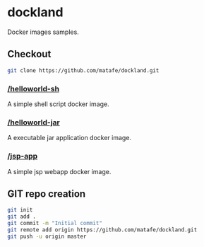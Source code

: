 # dockland
Docker images samples.

## Checkout 
```bash
git clone https://github.com/matafe/dockland.git
````


### [/helloworld-sh](./helloworld-sh)
A simple shell script docker image.

### [/helloworld-jar](./helloworld-jar)
A executable jar application docker image.

### [/jsp-app](./jsp-app)

A simple jsp webapp docker image.



## GIT repo creation

```bash
git init
git add .
git commit -m "Initial commit"
git remote add origin https://github.com/matafe/dockland.git
git push -u origin master
```
